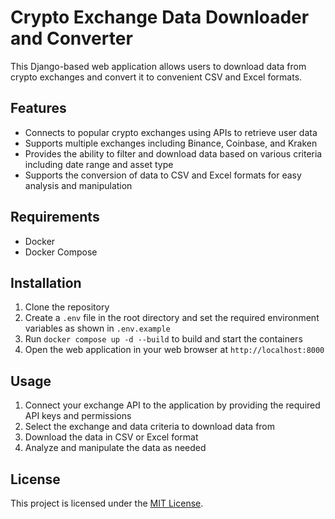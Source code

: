 # Crypto Exchange Data Downloader and Converter

This Django-based web application allows users to download data from crypto exchanges and convert it to convenient CSV and Excel formats.

## Features
- Connects to popular crypto exchanges using APIs to retrieve user data
- Supports multiple exchanges including Binance, Coinbase, and Kraken
- Provides the ability to filter and download data based on various criteria including date range and asset type
- Supports the conversion of data to CSV and Excel formats for easy analysis and manipulation

## Requirements
- Docker
- Docker Compose

## Installation
1. Clone the repository
2. Create a `.env` file in the root directory and set the required environment variables as shown in `.env.example`
3. Run `docker compose up -d --build` to build and start the containers
4. Open the web application in your web browser at `http://localhost:8000`

## Usage
1. Connect your exchange API to the application by providing the required API keys and permissions
2. Select the exchange and data criteria to download data from
3. Download the data in CSV or Excel format
4. Analyze and manipulate the data as needed

## License
This project is licensed under the [MIT License](https://opensource.org/licenses/MIT).
